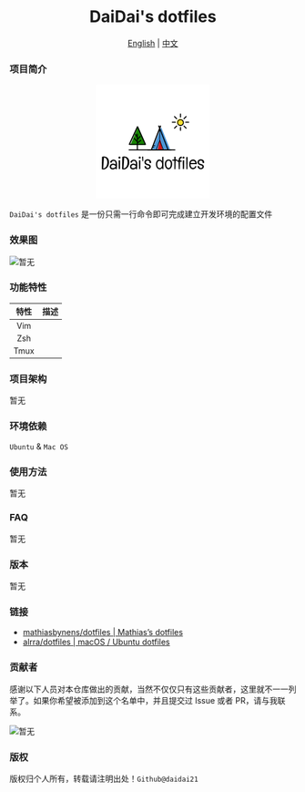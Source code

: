 <div align=center><h1>DaiDai's dotfiles</h1></div>

<center><a href="../README.md">English</a> | <a href="doc/README-cn.md">中文</a></center>

### 项目简介

<div align=center><img src="img/logo.png"/></div>

`DaiDai's dotfiles` 是一份只需一行命令即可完成建立开发环境的配置文件

### 效果图

![暂无]()

### 功能特性

| 特性 | 描述 |
| :-: | :-: |
| Vim |  |
| Zsh |  |
| Tmux |  |

### 项目架构

暂无

### 环境依赖

`Ubuntu` & `Mac OS`

### 使用方法

暂无

### FAQ

暂无

### 版本

暂无

### 链接

- [mathiasbynens/dotfiles | Mathias’s dotfiles](https://github.com/mathiasbynens/dotfiles)
- [alrra/dotfiles | macOS / Ubuntu dotfiles](https://github.com/alrra/dotfiles)

### 贡献者

感谢以下人员对本仓库做出的贡献，当然不仅仅只有这些贡献者，这里就不一一列举了。如果你希望被添加到这个名单中，并且提交过 Issue 或者 PR，请与我联系。

![暂无]()

### 版权

版权归个人所有，转载请注明出处！`Github@daidai21`
